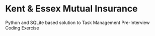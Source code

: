 # Kent & Essex Mutual Insurance

Python and SQLite based solution to Task Management Pre-Interview Coding Exercise
